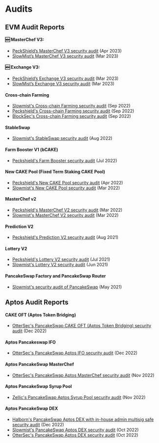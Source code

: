 # Audits

## EVM Audit Reports

#### 🆕 MasterChef V3:

* [PeckShield’s MasterChef V3 security audit](https://github.com/peckshield/publications/tree/master/audit\_reports/PeckShield-Audit-Report-PancakeSwapV3-MasterChefV3-v1.0.pdf) (Apr 2023)
* [SlowMist’s MasterChef V3 security audit](https://github.com/slowmist/Knowledge-Base/blob/master/open-report-V2/smart-contract/SlowMist%20Audit%20Report%20-%20PancakeSwap\_v3\_Phase2\_en-us.pdf) (Mar 2023)

#### 🆕 Exchange V3:

* [PeckShield’s Exchange V3 security audit](https://github.com/peckshield/publications/blob/master/audit\_reports/PeckShield-Audit-Report-PancakeSwapV3-v1.0.pdf) (Mar 2023)
* [SlowMist’s Exchange V3 security audit](https://github.com/slowmist/Knowledge-Base/blob/master/open-report-V2/smart-contract/SlowMist%20Audit%20Report%20-%20PancakeSwap\_v3\_en-us.pdf) (Mar 2023)

#### Cross-chain Farming

* [Slowmist's Cross-chain Farming security audit](https://github.com/slowmist/Knowledge-Base/blob/master/open-report-V2/smart-contract/SlowMist%20Audit%20Report%20-%20PancakeSwap%20-%20CrossChain\_en-us.pdf) (Sep 2022)
* [Peckshield's Cross-chain Farming security audit](https://github.com/peckshield/publications/tree/master/audit\_reports/PeckShield-Audit-Report-PancakeSwap-CrossFarming-v1.0.pdf) (Sep 2022)
* [BlockSec's Cross-chain Farming security audit](https://github.com/blocksecteam/audit-reports/blob/main/solidity/blocksec\_pancakeswap\_cross\_farming\_v1.0\_signed.pdf) (Sep 2022)

#### StableSwap

* [Slowmist's StableSwap security audit](https://github.com/slowmist/Knowledge-Base/blob/master/open-report-V2/smart-contract/SlowMist%20Audit%20Report%20-%20PancakeSwap%20Stable%20Swap\_en-us.pdf) (Aug 2022)

#### Farm Booster V1 (bCAKE)

* [Peckshield's Farm Booster security audit](https://github.com/peckshield/publications/tree/master/audit\_reports/PeckShield-Audit-Report-PancakeSwap-FarmBooster-v1.0.pdf) (Jul 2022)

#### &#x20;New CAKE Pool (Fixed Term Staking CAKE Pool)

* [Peckshield's New CAKE Pool security audit](https://github.com/peckshield/publications/tree/master/audit\_reports/PeckShield-Audit-Report-PancakeSwap-CakePool-v1.0.pdf) (Apr 2022)
* [Slowmist's New CAKE Pool security audit](https://github.com/slowmist/Knowledge-Base/blob/master/open-report-V2/smart-contract/SlowMist%20Audit%20Report%20-%20Pancakeswap-CakePool\_en-us.pdf) (Mar 2022)

#### MasterChef v2

* [Peckshield's MasterChef V2 security audit](https://github.com/peckshield/publications/tree/master/audit\_reports/PeckShield-Audit-Report-PancakeSwap-MasterChefV2-v1.0.pdf) (Mar 2022)
* [Slowmist's MasterChef V2 security audit](https://github.com/slowmist/Knowledge-Base/blob/master/open-report-V2/smart-contract/SlowMist%20Audit%20Report%20-%20MasterChef%20v2\_en-us.pdf) (Mar 2022)

#### Prediction V2

* [Peckshield's Prediction V2 security audit](https://github.com/peckshield/publications/blob/master/audit\_reports/PeckShield-Audit-Report-PancakeSwap-PredictionV2-v1.0.pdf) (Aug 2021)

#### Lottery V2

* [Peckshield's Lottery V2 security audit](https://github.com/peckshield/publications/blob/master/audit\_reports/PeckShield-Audit-Report-PancakeswapLottery-v1.0.pdf) (Jul 2021)
* [Slowmist's Lottery V2 security audit](https://github.com/slowmist/Knowledge-Base/blob/master/open-report/Smart%20Contract%20Security%20Audit%20Report%20-%20PancakeSwap%20Lottery.pdf) (Jun 2021)

#### PancakeSwap Factory and PancakeSwap Router

* [Slowmist's security audit of PancakeSwap](https://github.com/slowmist/Knowledge-Base/blob/master/open-report/Smart%20Contract%20Security%20Audit%20Report%20%20-%20PancakeSwap.pdf) (May 2021)

##

## Aptos Audit Reports

#### CAKE OFT (Aptos Token Bridging)

* [OtterSec's PancakeSwap CAKE OFT (Aptos Token Bridging) security audit](https://1397868517-files.gitbook.io/\~/files/v0/b/gitbook-x-prod.appspot.com/o/spaces%2F-MHREX7DHcljbY5IkjgJ-1972196547%2Fuploads%2FMa0anQ4GXvFPyVLjFRxr%2FPancakeSwap-OFT-Audit-OtterSec.pdf?alt=media\&token=cbb22eb1-124c-4b07-9a73-175e019dde53) (Dec 2022)

#### Aptos Pancakeswap IFO

* [OtterSec's PancakeSwap Aptos IFO security audit](https://docs.pancakeswap.finance/code/smart-contracts-aptos/ifo#audits) (Dec 2022)

#### Aptos PancakeSwap MasterChef

* [OtterSec's PancakeSwap Aptos MasterChef security audit](https://docs.pancakeswap.finance/code/smart-contracts-aptos/masterchef#audit) (Nov 2022)

#### Aptos PancakeSwap Syrup Pool

* [Zellic's PancakeSwap Aptos Syrup Pool security audit](https://github.com/Zellic/publications/blob/master/PancakeSwap%20Aptos%20-%20Zellic%20Audit%20Report.pdf) (Nov 2022)

#### Aptos PancakeSwap DEX

* [Halborn's PancakeSwap Aptos DEX with in-house admin multisig safe security audit](https://github.com/HalbornSecurity/PublicReports/blob/master/Move%20Smart%20Contract%20Audits/PancakeSwap\_Aptos\_DEX\_Move\_Smart\_Contract\_Security\_Audit\_Report\_Halborn\_Final.pdf) (Dec 2022)
* [Slowmist's PancakeSwap Aptos DEX security audit](https://github.com/slowmist/Knowledge-Base/blob/master/open-report-V2/smart-contract/SlowMist%20Audit%20Report%20-%20PancakeSwap\_MOVE\_en-us.pdf) (Oct 2022)
* [OtterSec's PancakeSwap Aptos DEX security audit](https://1397868517-files.gitbook.io/\~/files/v0/b/gitbook-x-prod.appspot.com/o/spaces%2F-MHREX7DHcljbY5IkjgJ-1972196547%2Fuploads%2FNZnx8clCpR3r9bMMjkcs%2FOtterSec%20Audit%20%20Report%20-%20PancakeSwap%20Swap%20-%20Move.pdf?alt=media\&token=902c2c81-e02f-4c67-9782-fd4597f31d22) (Oct 2022)

